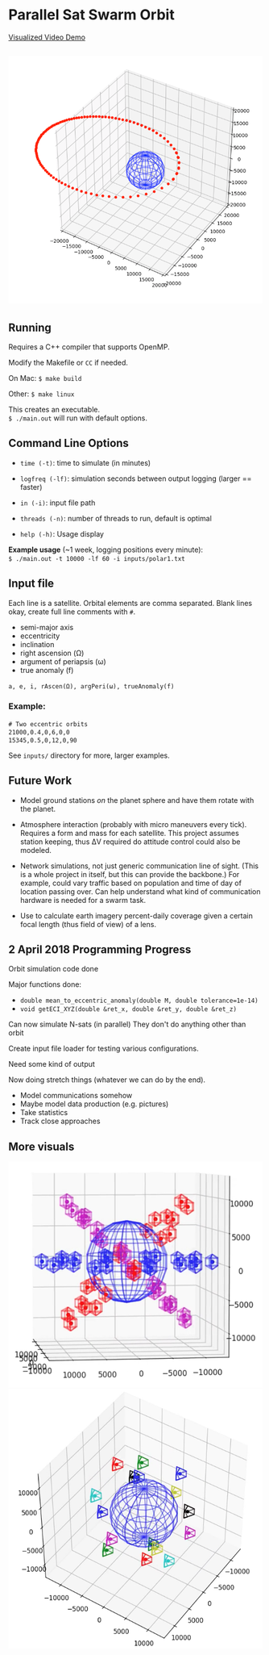 # Parallel Sat Swarm Orbit

[Visualized Video Demo](https://www.youtube.com/watch?v=FchF6sSAxc4)

![Testing 3D coords](https://github.com/KeelyHill/Parallel-Sat-Swarm/blob/master/img/test-3d-coords-orbit.png)
---------

## Running
Requires a C++ compiler that supports OpenMP.

Modify the Makefile or `CC` if needed.

On Mac: `$ make build`

Other: `$ make linux`

This creates an executable.  
`$ ./main.out` will run with default options.

## Command Line Options

- `time (-t)`: time to simulate (in minutes)

- `logfreq (-lf)`: simulation seconds between output logging (larger == faster)

- `in (-i)`: input file path

- `threads (-n)`: number of threads to run, default is optimal

- `help (-h)`: Usage display

**Example usage** (~1 week, logging positions every minute):  
`$ ./main.out -t 10000 -lf 60 -i inputs/polar1.txt`

## Input file
Each line is a satellite. Orbital elements are comma separated. Blank lines okay, create full line comments with `#`.

- semi-major axis
- eccentricity
- inclination
- right ascension (Ω)
- argument of periapsis (ω)
- true anomaly (f)

`a, e, i, rAscen(Ω), argPeri(ω), trueAnomaly(f)`

### Example:
```
# Two eccentric orbits
21000,0.4,0,6,0,0
15345,0.5,0,12,0,90
```

See `inputs/` directory for more, larger examples.


## Future Work
- Model ground stations _on_ the planet sphere and have them rotate with the planet.

- Atmosphere interaction (probably with micro maneuvers every tick). Requires a form and mass for each satellite. This project assumes station keeping, thus &Delta;V required do attitude control could also be modeled.

- Network simulations, not just generic communication line of sight. (This is a whole project in itself, but this can provide the backbone.) For example, could vary traffic based on population and time of day of location passing over. Can help understand what kind of communication hardware is needed for a swarm task.

- Use to calculate earth imagery percent-daily coverage given a certain focal length (thus field of view) of a lens.

## 2 April 2018 Programming Progress

Orbit simulation code done

Major functions done:
 - `double mean_to_eccentric_anomaly(double M, double tolerance=1e-14)`
 - `void getECI_XYZ(double &ret_x, double &ret_y, double &ret_z)`

Can now simulate N-sats (in parallel)
	They don't do anything other than orbit

Create input file loader for testing various configurations.

Need some kind of output

Now doing stretch things (whatever we can do by the end).
- Model communications somehow
- Maybe model data production (e.g. pictures)
- Take statistics
- Track close approaches


## More visuals

![Equator and Cross](./img/equator-cross-orbits.png)
![Polar](./img/polar-orbits.png)
